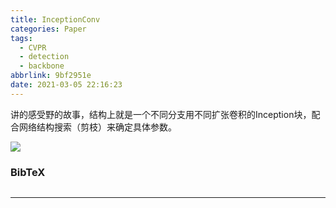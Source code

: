 ```yaml
---
title: InceptionConv
categories: Paper
tags:
  - CVPR
  - detection
  - backbone
abbrlink: 9bf2951e
date: 2021-03-05 22:16:23
---
```

<p></p>
<!-- more -->


讲的感受野的故事，结构上就是一个不同分支用不同扩张卷积的Inception块，配合网络结构搜索（剪枝）来确定具体参数。

![](IC-Conv.png)

### BibTeX
```
```
---
